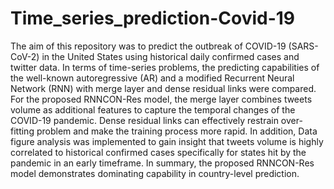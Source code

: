# Time_series_prediction-Covid-19
The aim of this repository was to predict the outbreak of COVID-19 (SARS-CoV-2) in the United States using historical daily confirmed cases and twitter data. In terms of time-series problems, the predicting capabilities of the well-known autoregressive (AR) and a modified Recurrent Neural Network (RNN) with merge layer and dense residual links were compared. For the proposed RNNCON-Res model, the merge layer combines tweets volume as additional features to capture the temporal changes of the COVID-19 pandemic. Dense residual links can effectively restrain over-fitting problem and make the training process more rapid. In addition, Data figure analysis was implemented to gain insight that tweets volume is highly correlated to historical confirmed cases specifically for states hit by the pandemic in an early timeframe. In summary, the proposed RNNCON-Res model demonstrates dominating capability in country-level prediction. 
